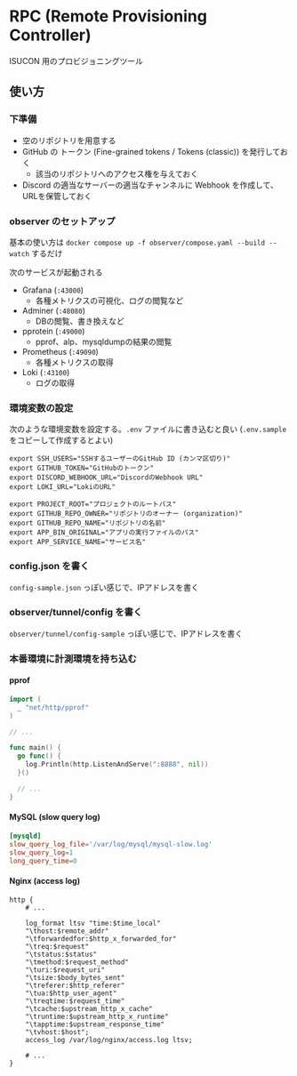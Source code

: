 # RPC (Remote Provisioning Controller)

ISUCON 用のプロビジョニングツール

## 使い方

### 下準備

- 空のリポジトリを用意する
- GitHub の トークン (Fine-grained tokens / Tokens (classic)) を発行しておく
  - 該当のリポジトリへのアクセス権を与えておく
- Discord の適当なサーバーの適当なチャンネルに Webhook を作成して、URLを保管しておく

### observer のセットアップ

基本の使い方は `docker compose up -f observer/compose.yaml --build --watch` するだけ

次のサービスが起動される

- Grafana (`:43000`)
  - 各種メトリクスの可視化、ログの閲覧など
- Adminer (`:48080`)
  - DBの閲覧、書き換えなど
- pprotein (`:49000`)
  - pprof、alp、mysqldumpの結果の閲覧
- Prometheus (`:49090`)
  - 各種メトリクスの取得
- Loki (`:43100`)
  - ログの取得

### 環境変数の設定

次のような環境変数を設定する。`.env` ファイルに書き込むと良い (`.env.sample` をコピーして作成するとよい)

```shell
export SSH_USERS="SSHするユーザーのGitHub ID (カンマ区切り)"
export GITHUB_TOKEN="GitHubのトークン"
export DISCORD_WEBHOOK_URL="DiscordのWebhook URL"
export LOKI_URL="LokiのURL"

export PROJECT_ROOT="プロジェクトのルートパス"
export GITHUB_REPO_OWNER="リポジトリのオーナー (organization)"
export GITHUB_REPO_NAME="リポジトリの名前"
export APP_BIN_ORIGINAL="アプリの実行ファイルのパス"
export APP_SERVICE_NAME="サービス名"
```

### config.json を書く

`config-sample.json` っぽい感じで、IPアドレスを書く

### observer/tunnel/config を書く

`observer/tunnel/config-sample` っぽい感じで、IPアドレスを書く

### 本番環境に計測環境を持ち込む

#### pprof

```go
import (
  _ "net/http/pprof"
)

// ...

func main() {
  go func() {
    log.Println(http.ListenAndServe(":8888", nil))
  }()

  // ...
}
```

#### MySQL (slow query log)

```conf
[mysqld]
slow_query_log_file='/var/log/mysql/mysql-slow.log'
slow_query_log=1
long_query_time=0
```

#### Nginx (access log)

```
http {
    # ...

    log_format ltsv "time:$time_local"
    "\thost:$remote_addr"
    "\tforwardedfor:$http_x_forwarded_for"
    "\treq:$request"
    "\tstatus:$status"
    "\tmethod:$request_method"
    "\turi:$request_uri"
    "\tsize:$body_bytes_sent"
    "\treferer:$http_referer"
    "\tua:$http_user_agent"
    "\treqtime:$request_time"
    "\tcache:$upstream_http_x_cache"
    "\truntime:$upstream_http_x_runtime"
    "\tapptime:$upstream_response_time"
    "\tvhost:$host";
  	access_log /var/log/nginx/access.log ltsv;

    # ...
}
```
